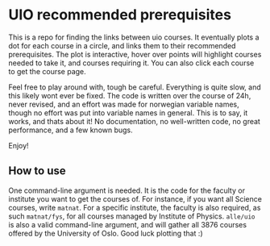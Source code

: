 # UIO recommended prerequisites

This is a repo for finding the links between uio courses.
It eventually plots a dot for each course in a circle, and links them to their recommended prerequisites.
The plot is interactive, hover over points will highlight courses needed to take it, and courses requiring it. You can also click each course to get the course page.

Feel free to play around with, tough be careful. Everything is quite slow, and this likely wont ever be fixed.
The code is written over the course of 24h, never revised, and an effort was made for norwegian variable names, though no effort was put into variable names in general.
This is to say, it works, and thats about it! No documentation, no well-written code, no great performance, and a few known bugs.

Enjoy!

## How to use

One command-line argument is needed. It is the code for the faculty or institute you want to get the courses of. For instance, if you want all Science courses, write `matnat`. For a specific institute, the faculty is also required, as such `matnat/fys`, for all courses managed by Institute of Physics. `alle/uio` is also a valid command-line argument, and will gather all 3876 courses offered by the University of Oslo. Good luck plotting that :)


